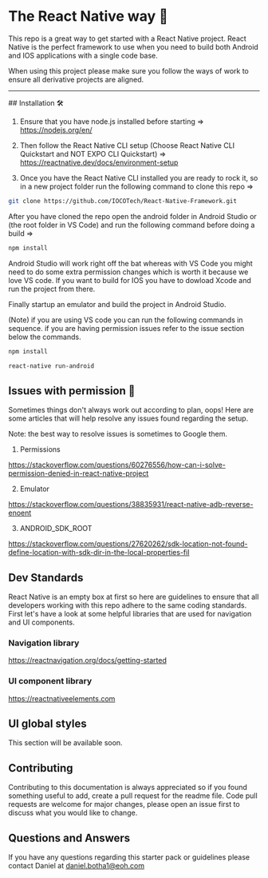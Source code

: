 # The React Native way 🤘

This repo is a great way to get started with a React Native project. React Native is the perfect framework to use when you need to build both Android and IOS applications with a single code base. 

When using this project please make sure you follow the ways of work to ensure all derivative projects are aligned.

<hr/>
## Installation 🛠

1)  Ensure that you have node.js installed before starting => 
    https://nodejs.org/en/
    
2)  Then follow the React Native CLI setup (Choose React Native CLI Quickstart and NOT EXPO CLI Quickstart) => 
    https://reactnative.dev/docs/environment-setup

3)  Once you have the React Native CLI installed you are ready to rock it, so in a new project folder run the following command to clone this repo => 
```bash
git clone https://github.com/IOCOTech/React-Native-Framework.git
```


After you have cloned the repo open the android folder in Android Studio or (the root folder in VS Code) and run the following command before doing a build => 
```bash
npm install
```


Android Studio will work right off the bat whereas with VS Code you might need to do some extra permission changes which is worth it because we love VS code. 
If you want to build for IOS you have to dowload Xcode and run the project from there.

Finally startup an emulator and build the project in Android Studio.

(Note) if you are using VS code you can run the following commands in sequence.
if you are having permission issues refer to the issue section below the commands.
```bash
npm install
```
```bash
react-native run-android
```


## Issues with permission 🤒

Sometimes things don't always work out according to plan, oops!
Here are some articles that will help resolve any issues found regarding the setup.

Note: the best way to resolve issues is sometimes to Google them.

1) Permissions 

https://stackoverflow.com/questions/60276556/how-can-i-solve-permission-denied-in-react-native-project

2) Emulator

https://stackoverflow.com/questions/38835931/react-native-adb-reverse-enoent

3) ANDROID_SDK_ROOT

https://stackoverflow.com/questions/27620262/sdk-location-not-found-define-location-with-sdk-dir-in-the-local-properties-fil


## Dev Standards

React Native is an empty box at first so here are guidelines to ensure that all developers working with this repo adhere to the same coding standards. First let's have a look at some helpful libraries that are used for navigation and UI components.

### Navigation library

https://reactnavigation.org/docs/getting-started

### UI component library

https://reactnativeelements.com


## UI global styles

This section will be available soon.


## Contributing

Contributing to this documentation is always appreciated so if you found something useful to add, create a pull request for the readme file.
Code pull requests are welcome for major changes, please open an issue first to discuss what you would like to change.


## Questions and Answers

If you have any questions regarding this starter pack or guidelines please contact Daniel at daniel.botha1@eoh.com

